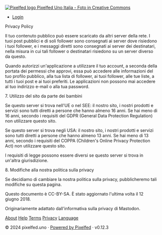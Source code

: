  [![Pixelfed logo](/img/pixelfed-icon-color.svg) Pixelfed Uno Italia - Foto in Creative Commons](https://pixelfed.uno/ "Logo")

* [Login](https://pixelfed.uno/login "Login")

Privacy Policy

Il tuo contenuto pubblico può essere scaricato da altri server della rete. I tuoi post pubblici e di soli follower sono consegnati ai server dove risiedono i tuoi follower, e i messaggi diretti sono consegnati ai server dei destinatari, nella misura in cui tali follower o destinatari risiedono su un server diverso da questo.

  

Quando autorizzi un'applicazione a utilizzare il tuo account, a seconda della portata dei permessi che approvi, essa può accedere alle informazioni del tuo profilo pubblico, alla tua lista di follower, ai tuoi follower, alle tue liste, a tutti i tuoi post e ai tuoi preferiti. Le applicazioni non possono mai accedere al tuo indirizzo e-mail o alla tua password.

  

7\. Utilizzo del sito da parte dei bambini

Se questo server si trova nell'UE o nel SEE: il nostro sito, i nostri prodotti e servizi sono tutti diretti a persone che hanno almeno 16 anni. Se hai meno di 16 anni, secondo i requisiti del GDPR (General Data Protection Regulation) non utilizzare questo sito.

  

Se questo server si trova negli USA: il nostro sito, i nostri prodotti e servizi sono tutti diretti a persone che hanno almeno 13 anni. Se hai meno di 13 anni, secondo i requisiti del COPPA (Children's Online Privacy Protection Act) non utilizzare questo sito.

  

I requisiti di legge possono essere diversi se questo server si trova in un'altra giurisdizione.

  

8\. Modifiche alla nostra politica sulla privacy

Se decidiamo di cambiare la nostra politica sulla privacy, pubblicheremo tali modifiche su questa pagina.

  

Questo documento è CC-BY-SA. È stato aggiornato l'ultima volta il 12 giugno 2018.

  

Originariamente adattato dall'informativa sulla privacy di Mastodon.

[About](https://pixelfed.uno/site/about) [Help](https://pixelfed.uno/site/help) [Terms](https://pixelfed.uno/site/terms) [Privacy](https://pixelfed.uno/site/privacy) [Language](https://pixelfed.uno/site/language)

© 2024 pixelfed.uno · [Powered by Pixelfed](https://pixelfed.org/) · v0.12.3